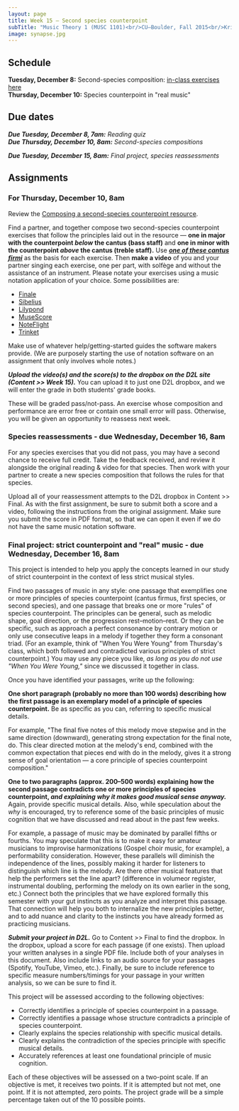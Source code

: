 ```yaml
---
layout: page
title: Week 15 – Second species counterpoint
subTitle: "Music Theory 1 (MUSC 1101)<br/>CU–Boulder, Fall 2015<br/>Kris Shaffer, Ph.D. – instructor"
image: synapse.jpg
---
```


## Schedule

**Tuesday, December 8:** Second-species composition: [in-class exercises here](/SecondSpeciesExercises/)  
**Thursday, December 10:** Species counterpoint in "real music"  

## Due dates

***Due Tuesday, December 8, 7am:*** *Reading quiz*   
***Due Thursday, December 10, 8am:*** *Second-species compositions*   

***Due Tuesday, December 15, 8am:*** *Final project, species reassessments*   


## Assignments

### For Thursday, December 10, 8am

Review the [Composing a second-species counterpoint resource](http://openmusictheory.com/secondSpecies.html).

Find a partner, and together compose two second-species counterpoint exercises that follow the principles laid out in the resource — **one in major with the counterpoint *below* the cantus (bass staff)** and **one in minor with the counterpoint *above* the cantus (treble staff).** Use [***one of these cantus firmi***](http://openmusictheory.com/Graphics/counterpoint/cantusFirmi.pdf) as the basis for each exercise. Then **make a video** of you and your partner singing each exercise, one per part, with solfège and without the assistance of an instrument. Please notate your exercises using a music notation application of your choice. Some possibilities are:

- [Finale](http://finalemusic.com)  
- [Sibelius](http://sibelius.com)  
- [Lilypond](http://lilypond.org)  
- [MuseScore](http://musescore.org)  
- [NoteFlight](http://noteflight.com)  
- [Trinket](http://openmusictheory.com/trinket.html)  

Make use of whatever help/getting-started guides the software makers provide. (We are purposely starting the use of notation software on an assignment that only involves whole notes.)

***Upload the video(s) and the score(s) to the dropbox on the D2L site (Content >> Week 15).*** You can upload it to just one D2L dropbox, and we will enter the grade in both students' grade books.

These will be graded pass/not-pass. An exercise whose composition and performance are error free or contain one small error will pass. Otherwise, you will be given an opportunity to reassess next week.


### Species reassessments - due Wednesday, December 16, 8am

For any species exercises that you did not pass, you may have a second chance to receive full credit. Take the feedback received, and review it alongside the original reading & video for that species. Then work with your partner to create a new species composition that follows the rules for that species.

Upload all of your reassessment attempts to the D2L dropbox in Content >> Final. As with the first assignment, be sure to submit both a score and a video, following the instructions from the original assignment. Make sure you submit the score in PDF format, so that we can open it even if we do not have the same music notation software.


### Final project: strict counterpoint and "real" music - due Wednesday, December 16, 8am

This project is intended to help you apply the concepts learned in our study of strict counterpoint in the context of less strict musical styles. 

Find two passages of music in any style: one passage that exemplifies one or more principles of species counterpoint (cantus firmus, first species, or second species), and one passage that breaks one or more "rules" of species counterpoint. The principles can be general, such as melodic shape, goal direction, or the progression rest–motion–rest. Or they can be specific, such as approach a perfect consonance by contrary motion or only use consecutive leaps in a melody if together they form a consonant triad. (For an example, think of "When You Were Young" from Thursday's class, which both followed and contradicted various principles of strict counterpoint.) You may use any piece you like, *as long as you do not use "When You Were Young,"* since we discussed it together in class.

Once you have identified your passages, write up the following:

**One short paragraph (probably no more than 100 words) describing how the first passage is an exemplary model of a principle of species counterpoint.** Be as specific as you can, referring to specific musical details.  

For example, "The final five notes of this melody move stepwise and in the same direction (downward), generating strong expectation for the final note, do. This clear directed motion at the melody's end, combined with the common expectation that pieces end with do in the melody, gives it a strong sense of goal orientation ― a core principle of species counterpoint composition."

**One to two paragraphs (approx. 200–500 words) explaining how the second passage contradicts one or more principles of species counterpoint, *and explaining why it makes good musical sense anyway.*** Again, provide specific musical details. Also, while speculation about the *why* is encouraged, try to reference some of the basic principles of music cognition that we have discussed and read about in the past few weeks. 

For example, a passage of music may be dominated by parallel fifths or fourths. You may speculate that this is to make it easy for amateur musicians to improvise harmonizations (Gospel choir music, for example), a performability consideration. However, these parallels will diminish the independence of the lines, possibly making it harder for listeners to distinguish which line is the melody. Are there other musical features that help the performers set the line apart? (difference in volumeor register, instrumental doubling, performing the melody on its own earlier in the song, etc.) Connect both the principles that we have explored formally this semester with your gut instincts as you analyze and interpret this passage. That connection will help you both to internalize the new principles better, and to add nuance and clarity to the instincts you have already formed as practicing musicians.

***Submit your project in D2L.*** Go to Content >> Final to find the dropbox. In the dropbox, upload a score for each passage (if one exists). Then upload your written analyses in a single PDF file. Include both of your analyses in this document. Also include links to an audio source for your passages (Spotify, YouTube, Vimeo, etc.). Finally, be sure to include reference to specific measure numbers/timings for your passage in your written analysis, so we can be sure to find it.

This project will be assessed according to the following objectives:

- Correctly identifies a principle of species counterpoint in a passage.  
- Correctly identifies a passage whose structure contradicts a principle of species counterpoint.  
- Clearly explains the species relationship with specific musical details.  
- Clearly explains the contradiction of the species principle with specific musical details.  
- Accurately references at least one foundational principle of music cognition.  

Each of these objectives will be assessed on a two-point scale. If an objective is met, it receives two points. If it is attempted but not met, one point. If it is not attempted, zero points. The project grade will be a simple percentage taken out of the 10 possible points.